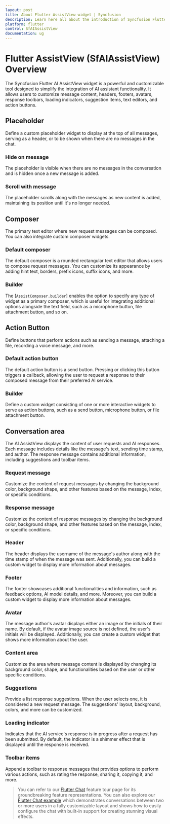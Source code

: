 ```yaml
---
layout: post
title: About Flutter AssistView widget | Syncfusion 
description: Learn here all about the introduction of Syncfusion Flutter AssistView (SfAIAssistView) widget, its features, and more.
platform: flutter
control: SfAIAssistView
documentation: ug
---
```


# Flutter AssistView (SfAIAssistView) Overview

The Syncfusion Flutter AI AssistView widget is a powerful and customizable tool designed to simplify the integration of AI assistant functionality. It allows users to customize message content, headers, footers, avatars, response toolbars, loading indicators, suggestion items, text editors, and action buttons.

## Placeholder

Define a custom placeholder widget to display at the top of all messages, serving as a header, or to be shown when there are no messages in the chat.

### Hide on message

The placeholder is visible when there are no messages in the conversation and is hidden once a new message is added.

### Scroll with message

The placeholder scrolls along with the messages as new content is added, maintaining its position until it's no longer needed.

## Composer

The primary text editor where new request messages can be composed. You can also integrate custom composer widgets.

### Default composer

The default composer is a rounded rectangular text editor that allows users to compose request messages. You can customize its appearance by adding hint text, borders, prefix icons, suffix icons, and more.

### Builder

The [`AssistComposer.builder`] enables the option to specify any type of widget as a primary composer, which is useful for integrating additional options alongside the text field, such as a microphone button, file attachment button, and so on.

## Action Button

Define buttons that perform actions such as sending a message, attaching a file, recording a voice message, and more.

### Default action button

The default action button is a send button. Pressing or clicking this button triggers a callback, allowing the user to request a response to their composed message from their preferred AI service.

### Builder

Define a custom widget consisting of one or more interactive widgets to serve as action buttons, such as a send button, microphone button, or file attachment button.

## Conversation area

The AI AssistView displays the content of user requests and AI responses. Each message includes details like the message's text, sending time stamp, and author. The response message contains additional information, including suggestions and toolbar items.

### Request message

Customize the content of request messages by changing the background color, background shape, and other features based on the message, index, or specific conditions.

### Response message

Customize the content of response messages by changing the background color, background shape, and other features based on the message, index, or specific conditions.

### Header

The header displays the username of the message's author along with the time stamp of when the message was sent. Additionally, you can build a custom widget to display more information about messages.

### Footer

The footer showcases additional functionalities and information, such as feedback options, AI model details, and more. Moreover, you can build a custom widget to display more information about messages.

### Avatar

The message author's avatar displays either an image or the initials of their name. By default, if the avatar image source is not defined, the user's initials will be displayed. Additionally, you can create a custom widget that shows more information about the user.

### Content area

Customize the area where message content is displayed by changing its background color, shape, and functionalities based on the user or other specific conditions.

### Suggestions

Provide a list response suggestions. When the user selects one, it is considered a new request message. The suggestions' layout, background, colors, and more can be customized.

### Loading indicator

Indicates that the AI service's response is in progress after a request has been submitted. By default, the indicator is a shimmer effect that is displayed until the response is received.

### Toolbar items

Append a toolbar to response messages that provides options to perform various actions, such as rating the response, sharing it, copying it, and more.

>You can refer to our [Flutter Chat](https://www.syncfusion.com/flutter-widgets/flutter-chat) feature tour page for its groundbreaking feature representations. You can also explore our [Flutter Chat example](https://flutter.syncfusion.com/#/chat/getting-started) which demonstrates conversations between two or more users in a fully customizable layout and shows how to easily configure the chat with built-in support for creating stunning visual effects.